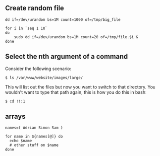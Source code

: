 
## Create random file
```
dd if=/dev/urandom bs=1M count=1000 of=/tmp/big_file
```

```
for i in `seq 1 10`
do
	sudo dd if=/dev/urandom bs=1M count=20 of=/tmp/file.$i &
done
```

## Select the nth argument of a command
Consider the following scenario:

```
$ ls /var/www/website/images/large/
```


This will list out the files but now you want to switch to that directory. 
You wouldn't want to type that path again, this is how you do this in bash:

```
$ cd !!:1
```

## arrays
```
names=( Adrian Simon Sam )
```

```
for name in ${names[@]} do
  echo $name
  # other stuff on $name
done
```